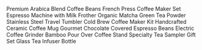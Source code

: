 
Premium Arabica Blend Coffee Beans
French Press Coffee Maker Set
Espresso Machine with Milk Frother
Organic Matcha Green Tea Powder
Stainless Steel Travel Tumbler
Cold Brew Coffee Maker Kit
Handcrafted Ceramic Coffee Mug
Gourmet Chocolate Covered Espresso Beans
Electric Coffee Grinder
Bamboo Pour Over Coffee Stand
Specialty Tea Sampler Gift Set
Glass Tea Infuser Bottle
